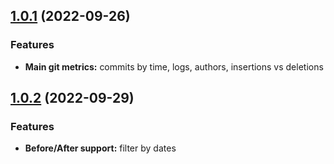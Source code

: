 ## [1.0.1](https://github.com/darul75/git_dash/releases/tag/v1.0.1) (2022-09-26)

### Features

* **Main git metrics:** commits by time, logs, authors, insertions vs deletions

## [1.0.2](https://github.com/darul75/git_dash/releases/tag/v1.0.2) (2022-09-29)

### Features

* **Before/After support:** filter by dates